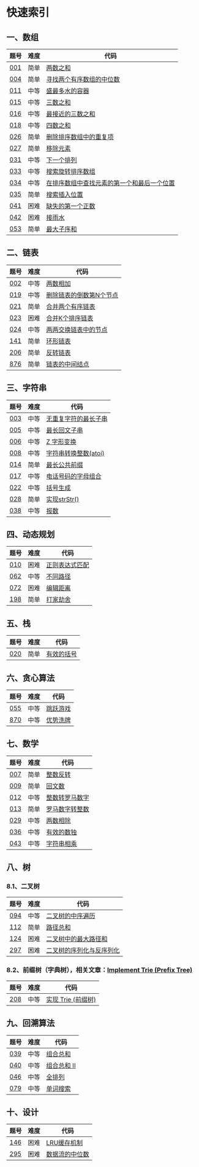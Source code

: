 # 快速索引

## 一、数组
题号 |难度| 代码 
---  |---|--- 
[001](https://leetcode-cn.com/problems/two-sum/description)  |简单| [两数之和](https://github.com/TimePickerWang/LeetCode/blob/master/code/LeetCode001.java)
[004](https://leetcode-cn.com/problems/median-of-two-sorted-arrays/description/)  |简单| [寻找两个有序数组的中位数](https://github.com/TimePickerWang/LeetCode/blob/master/code/LeetCode004.java)
[011](https://leetcode-cn.com/problems/container-with-most-water/description/)  |中等| [盛最多水的容器](https://github.com/TimePickerWang/LeetCode/blob/master/code/LeetCode011.java)
[015](https://leetcode-cn.com/problems/3sum/description/)  |中等| [三数之和](https://github.com/TimePickerWang/LeetCode/blob/master/code/LeetCode015.java)
[016](https://leetcode-cn.com/problems/3sum-closest/description/)  |中等| [最接近的三数之和](https://github.com/TimePickerWang/LeetCode/blob/master/code/LeetCode016.java)
[018](https://leetcode-cn.com/problems/4sum/description/)  |中等| [四数之和](https://github.com/TimePickerWang/LeetCode/blob/master/code/LeetCode018.java)
[026](https://leetcode-cn.com/problems/remove-duplicates-from-sorted-array/description/)  |简单| [删除排序数组中的重复项](https://github.com/TimePickerWang/LeetCode/blob/master/code/LeetCode026.java)
[027](https://leetcode-cn.com/problems/remove-element/description/)  |简单| [移除元素](https://github.com/TimePickerWang/LeetCode/blob/master/code/LeetCode027.java)
[031](https://leetcode-cn.com/problems/next-permutation/description/)  |中等| [下一个排列](https://github.com/TimePickerWang/LeetCode/blob/master/code/LeetCode031.java)
[033](https://leetcode-cn.com/problems/search-in-rotated-sorted-array/)  |中等| [搜索旋转排序数组](https://github.com/TimePickerWang/LeetCode/blob/master/code/LeetCode033.java)
[034](https://leetcode-cn.com/problems/find-first-and-last-position-of-element-in-sorted-array/)  |中等| [在排序数组中查找元素的第一个和最后一个位置](https://github.com/TimePickerWang/LeetCode/blob/master/code/LeetCode034.java)
[035](https://leetcode-cn.com/problems/search-insert-position/)  |简单| [搜索插入位置](https://github.com/TimePickerWang/LeetCode/blob/master/code/LeetCode035.java)
[041](https://leetcode-cn.com/problems/first-missing-positive/)  |困难| [缺失的第一个正数](https://github.com/TimePickerWang/LeetCode/blob/master/code/LeetCode041.java)
[042](https://leetcode-cn.com/problems/trapping-rain-water/)  |困难| [接雨水](https://github.com/TimePickerWang/LeetCode/blob/master/code/LeetCode042.java)
[053](https://leetcode-cn.com/problems/maximum-subarray/description/)  |简单| [最大子序和](https://github.com/TimePickerWang/LeetCode/blob/master/code/LeetCode053.java)


## 二、链表
题号 |难度| 代码 
---  |---|--- 
[002](https://leetcode-cn.com/problems/add-two-numbers/description/)  |中等| [两数相加](https://github.com/TimePickerWang/LeetCode/blob/master/code/LeetCode002.java)
[019](https://leetcode-cn.com/problems/remove-nth-node-from-end-of-list/description/)  |中等| [删除链表的倒数第N个节点](https://github.com/TimePickerWang/LeetCode/blob/master/code/LeetCode019.java)
[021](https://leetcode-cn.com/problems/merge-two-sorted-lists/description/)  |简单| [合并两个有序链表](https://github.com/TimePickerWang/LeetCode/blob/master/code/LeetCode021.java)
[023](https://leetcode-cn.com/problems/merge-k-sorted-lists/description/)  |困难| [合并K个排序链表](https://github.com/TimePickerWang/LeetCode/blob/master/code/LeetCode023.java)
[024](https://leetcode-cn.com/problems/swap-nodes-in-pairs/description/)  |中等| [两两交换链表中的节点](https://github.com/TimePickerWang/LeetCode/blob/master/code/LeetCode024.java)
[141](https://leetcode-cn.com/problems/linked-list-cycle/)  |简单| [环形链表](https://github.com/TimePickerWang/LeetCode/blob/master/code/LeetCode141.java)
[206](https://leetcode-cn.com/problems/reverse-linked-list/)  |简单| [反转链表](https://github.com/TimePickerWang/LeetCode/blob/master/code/LeetCode206.java)
[876](https://leetcode-cn.com/problems/middle-of-the-linked-list/)  |简单| [链表的中间结点](https://github.com/TimePickerWang/LeetCode/blob/master/code/LeetCode876.java)


## 三、字符串
题号 | 难度 | 代码 
---  |---   |--- 
[003](https://leetcode-cn.com/problems/longest-substring-without-repeating-characters/description/)  |中等 | [无重复字符的最长子串](https://github.com/TimePickerWang/LeetCode/blob/master/code/LeetCode003.java)
[005](https://leetcode-cn.com/problems/longest-palindromic-substring/description/)  |中等 | [最长回文子串](https://github.com/TimePickerWang/LeetCode/blob/master/code/LeetCode005.java)
[006](https://leetcode-cn.com/problems/zigzag-conversion/description/)  |中等| [Z 字形变换](https://github.com/TimePickerWang/LeetCode/blob/master/code/LeetCode006.java)
[008](https://leetcode-cn.com/problems/string-to-integer-atoi/description/)  |中等 | [字符串转换整数(atoi)](https://github.com/TimePickerWang/LeetCode/blob/master/code/LeetCode008.java)
[014](https://leetcode-cn.com/problems/longest-common-prefix/description/)  |简单 | [最长公共前缀](https://github.com/TimePickerWang/LeetCode/blob/master/code/LeetCode014.java)
[017](https://leetcode-cn.com/problems/letter-combinations-of-a-phone-number/description/)  |中等 | [电话号码的字母组合](https://github.com/TimePickerWang/LeetCode/blob/master/code/LeetCode017.java)
[022](https://leetcode-cn.com/problems/generate-parentheses/description/)  |中等 | [括号生成](https://github.com/TimePickerWang/LeetCode/blob/master/code/LeetCode022.java)
[028](https://leetcode-cn.com/problems/implement-strstr/description/)  |简单 | [实现strStr()](https://github.com/TimePickerWang/LeetCode/blob/master/code/LeetCode028.java)
[038](https://leetcode-cn.com/problems/count-and-say/)  |中等 | [ 报数](https://github.com/TimePickerWang/LeetCode/blob/master/code/LeetCode038.java)


## 四、动态规划
题号 | 难度 | 代码 
---  |--- |--- 
[010](https://leetcode-cn.com/problems/regular-expression-matching/description/)   |困难 | [正则表达式匹配](https://github.com/TimePickerWang/LeetCode/blob/master/code/LeetCode010.java)
[062](https://leetcode-cn.com/problems/unique-paths/description/)   |中等| [不同路径](https://github.com/TimePickerWang/LeetCode/blob/master/code/LeetCode062.java)
[072](https://leetcode-cn.com/problems/edit-distance/description/)  |困难| [编辑距离](https://github.com/TimePickerWang/LeetCode/blob/master/code/LeetCode072.java)
[198](https://leetcode-cn.com/problems/house-robber/description/)   |简单| [打家劫舍](https://github.com/TimePickerWang/LeetCode/blob/master/code/LeetCode198.java)


## 五、栈
题号 | 难度 | 代码 
---  |---|--- 
[020](https://leetcode-cn.com/problems/valid-parentheses/description/)  |简单  | [有效的括号](https://github.com/TimePickerWang/LeetCode/blob/master/code/LeetCode020.java)


## 六、贪心算法
题号 | 难度 | 代码 
---  |---  |--- 
[055](https://leetcode-cn.com/problems/jump-game/description/)  |中等 | [跳跃游戏](https://github.com/TimePickerWang/LeetCode/blob/master/code/LeetCode055.java)
[870](https://leetcode-cn.com/problems/advantage-shuffle/description/)  |中等 | [优势洗牌](https://github.com/TimePickerWang/LeetCode/blob/master/code/LeetCode870.java)


## 七、数学
题号 | 难度 | 代码 
---  |---   |--- 
[007](https://leetcode-cn.com/problems/reverse-integer/description/)  | 简单 | [整数反转](https://github.com/TimePickerWang/LeetCode/blob/master/code/LeetCode007.java)
[009](https://leetcode-cn.com/problems/palindrome-number/description/)  |简单  | [回文数](https://github.com/TimePickerWang/LeetCode/blob/master/code/LeetCode009.java)
[012](https://leetcode-cn.com/problems/integer-to-roman/description/)  |中等| [整数转罗马数字](https://github.com/TimePickerWang/LeetCode/blob/master/code/LeetCode012.java)
[013](https://leetcode-cn.com/problems/roman-to-integer/description/)  |简单  | [罗马数字转整数](https://github.com/TimePickerWang/LeetCode/blob/master/code/LeetCode013.java)
[029](https://leetcode-cn.com/problems/divide-two-integers/description/)  |中等  | [两数相除](https://github.com/TimePickerWang/LeetCode/blob/master/code/LeetCode029.java)
[036](https://leetcode-cn.com/problems/valid-sudoku/)  |中等  | [有效的数独](https://github.com/TimePickerWang/LeetCode/blob/master/code/LeetCode036.java)
[043](https://leetcode-cn.com/problems/multiply-strings/)  |中等  | [字符串相乘](https://github.com/TimePickerWang/LeetCode/blob/master/code/LeetCode043.java)


## 八、树

### 8.1、二叉树
题号 | 难度 | 代码 
---  |---   |--- 
[094](https://leetcode-cn.com/problems/binary-tree-inorder-traversal/) | 中等 | [二叉树的中序遍历](https://github.com/TimePickerWang/LeetCode/blob/master/code/LeetCode094.java)
[112](https://leetcode-cn.com/problems/path-sum/)  | 简单 | [路径总和](https://github.com/TimePickerWang/LeetCode/blob/master/code/LeetCode112.java)
[124](https://leetcode-cn.com/problems/binary-tree-maximum-path-sum/)  | 困难 | [二叉树中的最大路径和](https://github.com/TimePickerWang/LeetCode/blob/master/code/LeetCode124.java)
[297](https://leetcode-cn.com/problems/serialize-and-deserialize-binary-tree/)  | 困难 | [二叉树的序列化与反序列化](https://github.com/TimePickerWang/LeetCode/blob/master/code/LeetCode297.java)

### 8.2、前缀树（字典树），相关文章：[Implement Trie (Prefix Tree)](https://leetcode.com/articles/implement-trie-prefix-tree/)
题号 | 难度 | 代码 
---  |---   |--- 
[208](https://leetcode-cn.com/problems/implement-trie-prefix-tree/) | 中等 | [实现 Trie (前缀树)](https://github.com/TimePickerWang/LeetCode/blob/master/code/Trie.java)


## 九、回溯算法
题号 | 难度 | 代码 
---  |---   |--- 
[039](https://leetcode-cn.com/problems/combination-sum/) | 中等 | [组合总和](https://github.com/TimePickerWang/LeetCode/blob/master/code/LeetCode039.java)
[040](https://leetcode-cn.com/problems/combination-sum-ii/) | 中等 | [组合总和 II](https://github.com/TimePickerWang/LeetCode/blob/master/code/LeetCode040.java)
[046](https://leetcode-cn.com/problems/permutations/) | 中等 | [全排列](https://github.com/TimePickerWang/LeetCode/blob/master/code/LeetCode046.java)
[079](https://leetcode-cn.com/problems/word-search/) | 中等 | [单词搜索](https://github.com/TimePickerWang/LeetCode/blob/master/code/LeetCode079.java)


## 十、设计
题号 | 难度 | 代码 
---  |---   |--- 
[146](https://leetcode-cn.com/problems/lru-cache/) | 困难 | [LRU缓存机制](https://github.com/TimePickerWang/LeetCode/blob/master/code/LRUCache.java)
[295](https://leetcode-cn.com/problems/find-median-from-data-stream/) | 困难 | [数据流的中位数](https://github.com/TimePickerWang/LeetCode/blob/master/code/MedianFinder.java)
